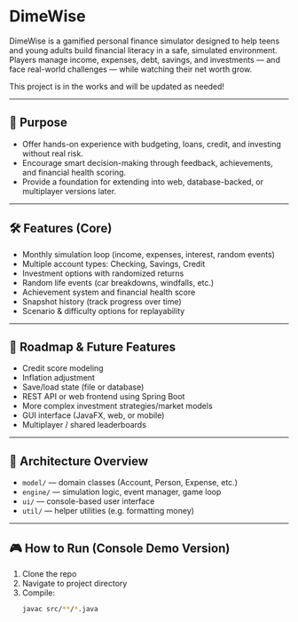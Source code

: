 # DimeWise

DimeWise is a gamified personal finance simulator designed to help teens and young adults build financial literacy in a safe, simulated environment. Players manage income, expenses, debt, savings, and investments — and face real-world challenges — while watching their net worth grow.

This project is in the works and will be updated as needed!

---

## 🎯 Purpose

- Offer hands-on experience with budgeting, loans, credit, and investing without real risk.  
- Encourage smart decision-making through feedback, achievements, and financial health scoring.  
- Provide a foundation for extending into web, database-backed, or multiplayer versions later.

---

## 🛠 Features (Core)

- Monthly simulation loop (income, expenses, interest, random events)  
- Multiple account types: Checking, Savings, Credit  
- Investment options with randomized returns  
- Random life events (car breakdowns, windfalls, etc.)  
- Achievement system and financial health score  
- Snapshot history (track progress over time)  
- Scenario & difficulty options for replayability  

---

## 🚧 Roadmap & Future Features

- Credit score modeling  
- Inflation adjustment  
- Save/load state (file or database)  
- REST API or web frontend using Spring Boot  
- More complex investment strategies/market models  
- GUI interface (JavaFX, web, or mobile)  
- Multiplayer / shared leaderboards  

---

## 🧩 Architecture Overview

- `model/` — domain classes (Account, Person, Expense, etc.)  
- `engine/` — simulation logic, event manager, game loop  
- `ui/` — console-based user interface  
- `util/` — helper utilities (e.g. formatting money)  

---

## 🎮 How to Run (Console Demo Version)

1. Clone the repo  
2. Navigate to project directory  
3. Compile:  
   ```bash
   javac src/**/*.java

